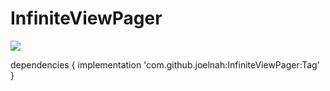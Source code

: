 # InfiniteViewPager
[![](https://jitpack.io/v/joelnah/InfiniteViewPager.svg)](https://jitpack.io/#joelnah/InfiniteViewPager)


dependencies {
	        implementation 'com.github.joelnah:InfiniteViewPager:Tag'
	}

